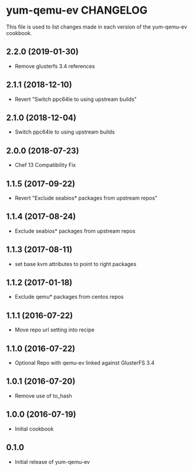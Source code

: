 yum-qemu-ev CHANGELOG
=====================
This file is used to list changes made in each version of the
yum-qemu-ev cookbook.

2.2.0 (2019-01-30)
------------------
- Remove glusterfs 3.4 references

2.1.1 (2018-12-10)
------------------
- Revert "Switch ppc64le to using upstream builds"

2.1.0 (2018-12-04)
------------------
- Switch ppc64le to using upstream builds

2.0.0 (2018-07-23)
------------------
- Chef 13 Compatibility Fix

1.1.5 (2017-09-22)
------------------
- Revert "Exclude seabios* packages from upstream repos"

1.1.4 (2017-08-24)
------------------
- Exclude seabios* packages from upstream repos

1.1.3 (2017-08-11)
------------------
- set base kvm attributes to point to right packages

1.1.2 (2017-01-18)
------------------
- Exclude qemu* packages from centos repos

1.1.1 (2016-07-22)
------------------
- Move repo url setting into recipe

1.1.0 (2016-07-22)
------------------
- Optional Repo with qemu-ev linked against GlusterFS 3.4

1.0.1 (2016-07-20)
------------------
- Remove use of to_hash

1.0.0 (2016-07-19)
------------------
- Initial cookbook

0.1.0
-----
- Initial release of yum-qemu-ev

